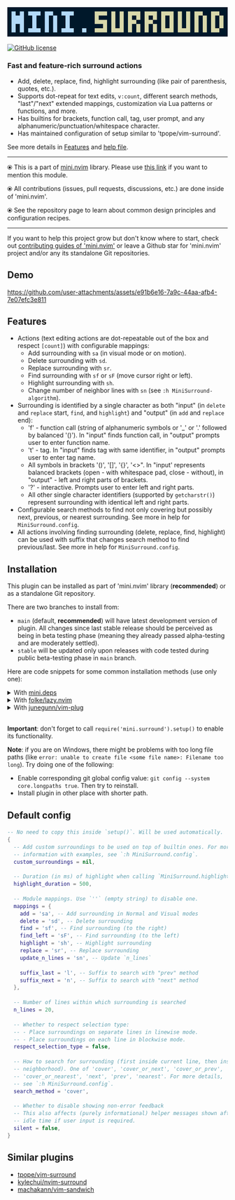 <div align="center"> <img src="https://github.com/echasnovski/media/blob/main/mini.nvim/logo-2/logo-surround_readme.png" alt="mini.surround"/> </div>

<!-- badges: start -->
[![GitHub license](https://badgen.net/github/license/echasnovski/mini.nvim)](https://github.com/echasnovski/mini.nvim/blob/main/LICENSE)
<!-- badges: end -->

### Fast and feature-rich surround actions

- Add, delete, replace, find, highlight surrounding (like pair of parenthesis, quotes, etc.).
- Supports dot-repeat for text edits, `v:count`, different search methods, "last"/"next" extended mappings, customization via Lua patterns or functions, and more.
- Has builtins for brackets, function call, tag, user prompt, and any alphanumeric/punctuation/whitespace character.
- Has maintained configuration of setup similar to 'tpope/vim-surround'.

See more details in [Features](#features) and [help file](../doc/mini-surround.txt).

---

⦿ This is a part of [mini.nvim](https://github.com/echasnovski/mini.nvim) library. Please use [this link](https://github.com/echasnovski/mini.nvim/blob/main/readmes/mini-surround.md) if you want to mention this module.

⦿ All contributions (issues, pull requests, discussions, etc.) are done inside of 'mini.nvim'.

⦿ See the repository page to learn about common design principles and configuration recipes.

---

If you want to help this project grow but don't know where to start, check out [contributing guides of 'mini.nvim'](https://github.com/echasnovski/mini.nvim/blob/main/CONTRIBUTING.md) or leave a Github star for 'mini.nvim' project and/or any its standalone Git repositories.

## Demo

https://github.com/user-attachments/assets/e91b6e16-7a9c-44aa-afb4-7e07efc3e811

## Features

- Actions (text editing actions are dot-repeatable out of the box and respect `[count]`) with configurable mappings:
    - Add surrounding with `sa` (in visual mode or on motion).
    - Delete surrounding with `sd`.
    - Replace surrounding with `sr`.
    - Find surrounding with `sf` or `sF` (move cursor right or left).
    - Highlight surrounding with `sh`.
    - Change number of neighbor lines with `sn` (see `:h MiniSurround-algorithm`).
- Surrounding is identified by a single character as both "input" (in `delete` and `replace` start, `find`, and `highlight`) and "output" (in `add` and `replace` end):
    - 'f' - function call (string of alphanumeric symbols or '_' or '.' followed by balanced '()'). In "input" finds function call, in "output" prompts user to enter function name.
    - 't' - tag. In "input" finds tag with same identifier, in "output" prompts user to enter tag name.
    - All symbols in brackets '()', '[]', '{}', '<>". In "input' represents balanced brackets (open - with whitespace pad, close - without), in "output" - left and right parts of brackets.
    - '?' - interactive. Prompts user to enter left and right parts.
    - All other single character identifiers (supported by `getcharstr()`) represent surrounding with identical left and right parts.
- Configurable search methods to find not only covering but possibly next, previous, or nearest surrounding. See more in help for `MiniSurround.config`.
- All actions involving finding surrounding (delete, replace, find, highlight) can be used with suffix that changes search method to find previous/last. See more in help for `MiniSurround.config`.

## Installation

This plugin can be installed as part of 'mini.nvim' library (**recommended**) or as a standalone Git repository.

There are two branches to install from:

- `main` (default, **recommended**) will have latest development version of plugin. All changes since last stable release should be perceived as being in beta testing phase (meaning they already passed alpha-testing and are moderately settled).
- `stable` will be updated only upon releases with code tested during public beta-testing phase in `main` branch.

Here are code snippets for some common installation methods (use only one):

<details>
<summary>With <a href="https://github.com/echasnovski/mini.nvim/blob/main/readmes/mini-deps.md">mini.deps</a></summary>
<table>
    <thead>
        <tr>
            <th>Github repo</th>
            <th>Branch</th> <th>Code snippet</th>
        </tr>
    </thead>
    <tbody>
        <tr>
            <td rowspan=2>'mini.nvim' library</td> <td>Main</td> <td rowspan=2><i>Follow recommended 'mini.deps' installation</i></td>
        </tr>
        <tr>
            <td>Stable</td>
        </tr>
        <tr>
            <td rowspan=2>Standalone plugin</td> <td>Main</td> <td><code>add('echasnovski/mini.surround')</code></td>
        </tr>
        <tr>
            <td>Stable</td> <td><code>add({ source = 'echasnovski/mini.surround', checkout = 'stable' })</code></td>
        </tr>
    </tbody>
</table>
</details>

<details>
<summary>With <a href="https://github.com/folke/lazy.nvim">folke/lazy.nvim</a></summary>
<table>
    <thead>
        <tr>
            <th>Github repo</th>
            <th>Branch</th> <th>Code snippet</th>
        </tr>
    </thead>
    <tbody>
        <tr>
            <td rowspan=2>'mini.nvim' library</td>
            <td>Main</td> <td><code>{ 'echasnovski/mini.nvim', version = false },</code></td>
        </tr>
        <tr>
            <td>Stable</td> <td><code>{ 'echasnovski/mini.nvim', version = '*' },</code></td>
        </tr>
        <tr>
            <td rowspan=2>Standalone plugin</td>
            <td>Main</td> <td><code>{ 'echasnovski/mini.surround', version = false },</code></td>
        </tr>
        <tr>
            <td>Stable</td> <td><code>{ 'echasnovski/mini.surround', version = '*' },</code></td>
        </tr>
    </tbody>
</table>
</details>

<details>
<summary>With <a href="https://github.com/junegunn/vim-plug">junegunn/vim-plug</a></summary>
<table>
    <thead>
        <tr>
            <th>Github repo</th>
            <th>Branch</th> <th>Code snippet</th>
        </tr>
    </thead>
    <tbody>
        <tr>
            <td rowspan=2>'mini.nvim' library</td>
            <td>Main</td> <td><code>Plug 'echasnovski/mini.nvim'</code></td>
        </tr>
        <tr>
            <td>Stable</td> <td><code>Plug 'echasnovski/mini.nvim', { 'branch': 'stable' }</code></td>
        </tr>
        <tr>
            <td rowspan=2>Standalone plugin</td> <td>Main</td> <td><code>Plug 'echasnovski/mini.surround'</code></td>
        </tr>
        <tr>
            <td>Stable</td> <td><code>Plug 'echasnovski/mini.surround', { 'branch': 'stable' }</code></td>
        </tr>
    </tbody>
</table>
</details>

<br>

**Important**: don't forget to call `require('mini.surround').setup()` to enable its functionality.

**Note**: if you are on Windows, there might be problems with too long file paths (like `error: unable to create file <some file name>: Filename too long`). Try doing one of the following:
- Enable corresponding git global config value: `git config --system core.longpaths true`. Then try to reinstall.
- Install plugin in other place with shorter path.

## Default config

```lua
-- No need to copy this inside `setup()`. Will be used automatically.
{
  -- Add custom surroundings to be used on top of builtin ones. For more
  -- information with examples, see `:h MiniSurround.config`.
  custom_surroundings = nil,

  -- Duration (in ms) of highlight when calling `MiniSurround.highlight()`
  highlight_duration = 500,

  -- Module mappings. Use `''` (empty string) to disable one.
  mappings = {
    add = 'sa', -- Add surrounding in Normal and Visual modes
    delete = 'sd', -- Delete surrounding
    find = 'sf', -- Find surrounding (to the right)
    find_left = 'sF', -- Find surrounding (to the left)
    highlight = 'sh', -- Highlight surrounding
    replace = 'sr', -- Replace surrounding
    update_n_lines = 'sn', -- Update `n_lines`

    suffix_last = 'l', -- Suffix to search with "prev" method
    suffix_next = 'n', -- Suffix to search with "next" method
  },

  -- Number of lines within which surrounding is searched
  n_lines = 20,

  -- Whether to respect selection type:
  -- - Place surroundings on separate lines in linewise mode.
  -- - Place surroundings on each line in blockwise mode.
  respect_selection_type = false,

  -- How to search for surrounding (first inside current line, then inside
  -- neighborhood). One of 'cover', 'cover_or_next', 'cover_or_prev',
  -- 'cover_or_nearest', 'next', 'prev', 'nearest'. For more details,
  -- see `:h MiniSurround.config`.
  search_method = 'cover',

  -- Whether to disable showing non-error feedback
  -- This also affects (purely informational) helper messages shown after
  -- idle time if user input is required.
  silent = false,
}
```

## Similar plugins

- [tpope/vim-surround](https://github.com/tpope/vim-surround)
- [kylechui/nvim-surround](https://github.com/kylechui/nvim-surround)
- [machakann/vim-sandwich](https://github.com/machakann/vim-sandwich)
